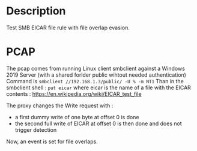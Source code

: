 # Description

Test SMB EICAR file rule with file overlap evasion.

# PCAP

The pcap comes from running Linux client smbclient against a Windows 2019 Server (with a shared forlder public wihtout needed authentication)
Command is
`smbclient //192.168.1.3/public/ -U % -m NT1`
Than in the smbclient shell :
`put eicar` where eicar is the name of a file with the EICAR contents :
https://en.wikipedia.org/wiki/EICAR_test_file

The proxy changes the Write request with :
- a first dummy write of one byte at offset 0 is done
- the second full write of EICAR at offset 0 is then done and does not trigger detection

Now, an event is set for file overlaps.
